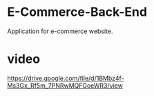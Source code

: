 # E-Commerce-Back-End

Application for e-commerce website.

# video

https://drive.google.com/file/d/1BMbz4f-Ms3Gx_Rf5m_7PNRwMQFGoeWR3/view

